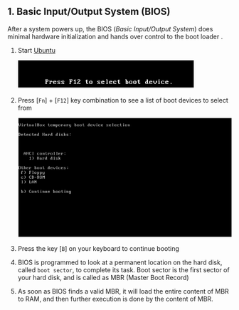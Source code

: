 ## 1. Basic Input/Output System (BIOS)

After a system powers up, the BIOS (*Basic Input/Output System*) does minimal hardware initialization and hands over control to the boot loader
.
1. Start [Ubuntu](../../prerequisites/README.md)

    ![Select boot device](../../image/5_select_boot_device.png)

2. Press [`Fn`] + [`F12`] key combination to see a list of boot devices to select from

    ![BIOS](../../image/5b_select_boot_device.png)

3. Press the key [`B`] on your keyboard to continue booting

4. BIOS is programmed to look at a permanent location on the hard disk, called `boot sector`, to complete its task. Boot sector is the first sector of your hard disk, and is called as MBR (Master Boot Record)
5. As soon as BIOS finds a valid MBR, it will load the entire content of MBR to RAM, and then further execution is done by the content of MBR.